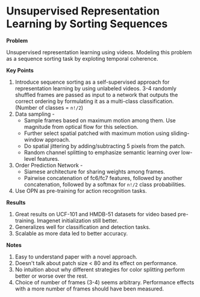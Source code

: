 # Unsupervised Representation Learning by Sorting Sequences

**Problem**

Unsupervised representation learning using videos. Modeling this problem as a sequence sorting task by exploting temporal coherence. 

**Key Points**

1. Introduce sequence sorting as a self-supervised approach for representation learning by using unlabeled videos. 3-4 randomly shuffled frames are passed as input to a network that outputs the correct ordering by formulating it as a multi-class classification. (Number of classes = `n!/2`) 
2. Data sampling - 
    * Sample frames based on maximum motion among them. Use magnitude from optical flow for this selection.
    * Further select spatial patched with maximum motion using sliding-window approach.
    * Do spatial jittering by adding/subtracting 5 pixels from the patch.
    * Random channel splitting to emphasize semantic learning over low-level features.
3. Order Prediction Network - 
    * Siamese architecture for sharing weights among frames.
    * Pairwise concatenation of fc6/fc7 features, followed by another concatenation, followed by a softmax for `n!/2` class probabilities.
4. Use OPN as pre-training for action recognition tasks.

**Results**

1. Great results on UCF-101 and HMDB-51 datasets for video based pre-training. Imagenet initialization still better.
2. Generalizes well for classification and detection tasks.
3. Scalable as more data led to better accuracy.

**Notes**

1. Easy to understand paper with a novel approach.
2. Doesn't talk about patch size < 80 and its effect on performance.
3. No intuition about why different strategies for color splitting perform better or worse over the rest.
4. Choice of number of frames (3-4) seems arbitrary. Performance effects with a more number of frames should have been measured. 

